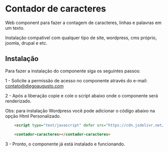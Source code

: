
# Contador de caracteres

Web component para fazer a contagem de caracteres, linhas e palavras em um texto.

Instalação compativel com qualquer tipo de site, wordpress, cms próprio, joomla, drupal e etc.





## Instalação

Para fazer a instalação do componente siga os seguintes passos:

1 - Solicite a permissão de acesso no componente através do e-mail: contato@diegoaugusto.com

2 - Após a liberação copie e cole o script abaixo onde o componente será renderizado.

Obs: para instalação Wordpress você pode adicionar o código abaixo na opção Html Personalizado.

```html
    <script type="text/javascript" defer src="https://cdn.jsdelivr.net/gh/vulgodizz/web-components/v1/contador-de-caracteres/lazy.min.js"></script>

    <contador-caracteres></contador-caracteres>
```
    
3 - Pronto, o componente já está instalado e funcionando.
